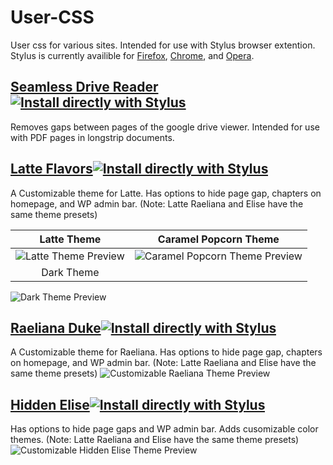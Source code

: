 # User-CSS
User css for various sites. Intended for use with Stylus browser extention.
Stylus is currently availible for [Firefox](https://addons.mozilla.org/en-US/firefox/addon/styl-us/), [Chrome](https://chrome.google.com/webstore/detail/stylus/clngdbkpkpeebahjckkjfobafhncgmne?hl=en), and [Opera](https://addons.opera.com/en/extensions/details/stylus/). 

## [Seamless Drive Reader ![Install directly with Stylus](https://img.shields.io/badge/Install%20directly%20with-Stylus-238b8b.svg)](https://raw.githubusercontent.com/Christopher-McGinnis/User-CSS/master/seamless-drive-reader.user.css)
Removes gaps between pages of the google drive viewer. Intended for use with PDF pages in longstrip documents.

## [Latte Flavors![Install directly with Stylus](https://img.shields.io/badge/Install%20directly%20with-Stylus-238b8b.svg)](https://raw.githubusercontent.com/Christopher-McGinnis/User-CSS/master/latte-theme.user.css)
A Customizable theme for Latte. Has options to hide page gap, chapters on homepage, and WP admin bar. (Note: Latte Raeliana and Elise have the same theme presets)

Latte Theme           |  Caramel Popcorn Theme
:-------------------------:|:-------------------------:
![Latte Theme Preview](https://raw.githubusercontent.com/Christopher-McGinnis/User-CSS/master/images/preview/LatteTheme.jpg) | ![Caramel Popcorn Theme Preview](https://raw.githubusercontent.com/Christopher-McGinnis/User-CSS/master/images/preview/LatteCaramelPopcorn.jpg)
Dark Theme |     
![Dark Theme Preview](https://raw.githubusercontent.com/Christopher-McGinnis/User-CSS/master/images/preview/LatteTranslations.jpg)

## [Raeliana Duke![Install directly with Stylus](https://img.shields.io/badge/Install%20directly%20with-Stylus-238b8b.svg)](https://raw.githubusercontent.com/Christopher-McGinnis/User-CSS/master/raeliana-duke.user.css)
A Customizable theme for Raeliana. Has options to hide page gap, chapters on homepage, and WP admin bar. (Note: Latte Raeliana and Elise have the same theme presets)
![Customizable Raeliana Theme Preview](https://raw.githubusercontent.com/Christopher-McGinnis/User-CSS/master/images/preview/RaelianaDuke.jpg)

## [Hidden Elise![Install directly with Stylus](https://img.shields.io/badge/Install%20directly%20with-Stylus-238b8b.svg)](https://raw.githubusercontent.com/Christopher-McGinnis/User-CSS/master/hidden-elise.user.css)
Has options to hide page gaps and WP admin bar. Adds cusomizable color themes. (Note: Latte Raeliana and Elise have the same theme presets)
![Customizable Hidden Elise Theme Preview](https://raw.githubusercontent.com/Christopher-McGinnis/User-CSS/master/images/preview/HiddenElise.jpg)
